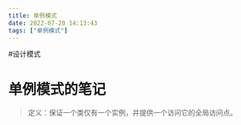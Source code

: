 ```yaml
---
title: 单例模式
date: 2022-07-20 14:13:43
tags: ["单例模式"]
---
```

#设计模式

# 单例模式的笔记


> 定义：保证一个类仅有一个实例，并提供一个访问它的全局访问点。